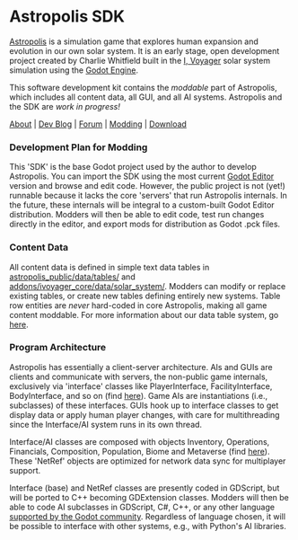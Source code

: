 # Astropolis SDK

[Astropolis](https://t2civ.com/) is a simulation game that explores human expansion and evolution in our own solar system. It is an early stage, open development project created by Charlie Whitfield built in the [I, Voyager](https://www.ivoyager.dev/) solar system simulation using the [Godot Engine](https://godotengine.org/).

This software development kit contains the *moddable* part of Astropolis, which includes all content data, all GUI, and all AI systems. Astropolis and the SDK are *work in progress!*

[About](https://t2civ.com/about/) | [Dev Blog](https://t2civ.com/) | [Forum](https://github.com/orgs/t2civ/discussions) | [Modding](https://github.com/t2civ/astropolis_sdk) | [Download](https://t2civ.com/download/)

### Development Plan for Modding
This 'SDK' is the base Godot project used by the author to develop Astropolis. You can import the SDK using the most current [Godot Editor](https://godotengine.org/) version and browse and edit code. However, the public project is not (yet!) runnable because it lacks the core 'servers' that run Astropolis internals. In the future, these internals will be integral to a custom-built Godot Editor distribution. Modders will then be able to edit code, test run changes directly in the editor, and export mods for distribution as Godot .pck files.

### Content Data
All content data is defined in simple text data tables in [astropolis_public/data/tables/](https://github.com/t2civ/astropolis_sdk/tree/master/astropolis_public/data/tables) and [addons/ivoyager_core/data/solar_system/](https://github.com/ivoyager/ivoyager_core/tree/master/data/solar_system). Modders can modify or replace existing tables, or create new tables defining entirely new systems. Table row entities are *never* hard-coded in core Astropolis, making all game content moddable. For more information about our data table system, go [here](https://github.com/ivoyager/ivoyager_table_importer).

### Program Architecture
Astropolis has essentially a client-server architecture. AIs and GUIs are clients and communicate with servers, the non-public game internals, exclusively via 'interface' classes like PlayerInterface, FacilityInterface, BodyInterface, and so on (find [here](https://github.com/t2civ/astropolis_sdk/tree/master/astropolis_public/interfaces)). Game AIs are instantiations (i.e., subclasses) of these interfaces. GUIs hook up to interface classes to get display data or apply human player changes, with care for multithreading since the Interface/AI system runs in its own thread.


Interface/AI classes are composed with objects Inventory, Operations, Financials, Composition, Population, Biome and Metaverse (find [here](https://github.com/t2civ/astropolis_sdk/tree/master/astropolis_public/net_refs)). These 'NetRef' objects are optimized for network data sync for multiplayer support.


Interface (base) and NetRef classes are presently coded in GDScript, but will be ported to C++ becoming GDExtension classes. Modders will then be able to code AI subclasses in GDScript, C#, C++, or any other language [supported by the Godot community](https://godotengine.org/features/). Regardless of language chosen, it will be possible to interface with other systems, e.g., with Python's AI libraries.
